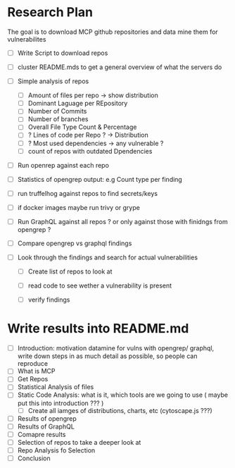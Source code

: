 # Research Plan
The goal is to download MCP github repositories and data mine them for vulnerabilites 

- [ ] Write Script to download repos
- [ ] cluster README.mds to get a general overview of what the servers do
- [ ] Simple analysis of repos
    - [ ] Amount of files per repo -> show distribution
    - [ ] Dominant Laguage per REpository
    - [ ] Number of Commits
    - [ ] Number of branches
    - [ ] Overall File Type Count & Percentage
    - [ ] ? Lines of code per Repo ? -> Distribution
    - [ ] ? Most used dependencies -> any vulnerable ?
    - [ ] count of repos with outdated Dpendencies
- [ ] Run openrep against each repo
- [ ] Statistics of opengrep output: e.g Count type per finding
- [ ] run truffelhog against repos to find secrets/keys
- [ ] if docker images maybe run trivy or grype
- [ ] Run GraphQL against all repos ? or only against those with finidngs from opengrep ?
- [ ] Compare opengrep vs graphql findings

- [ ] Look through the findings and search for actual vulnerabilities
    - [ ] Create list of repos to look at
    - [ ] read code to see wether a vulnerability is present
    - [ ] verify findings


# Write results into README.md
- [ ] Introduction: motivation datamine for vulns with opengrep/ graphql, write down steps in as much detail as possible, so people can reproduce
- [ ] What is MCP
- [ ] Get Repos
- [ ] Statistical Analysis of files
- [ ] Static Code Analysis: what is it, which tools are we going to use ( maybe put this into introduction ??? )
    - [ ] Create all iamges of distributions, charts, etc (cytoscape.js ???)
- [ ] Results of opengrep
- [ ] Results of GraphQL
- [ ] Comapre results
- [ ] Selection of repos to take a deeper look at
- [ ] Repo Analysis fo Selection
- [ ] Conclusion